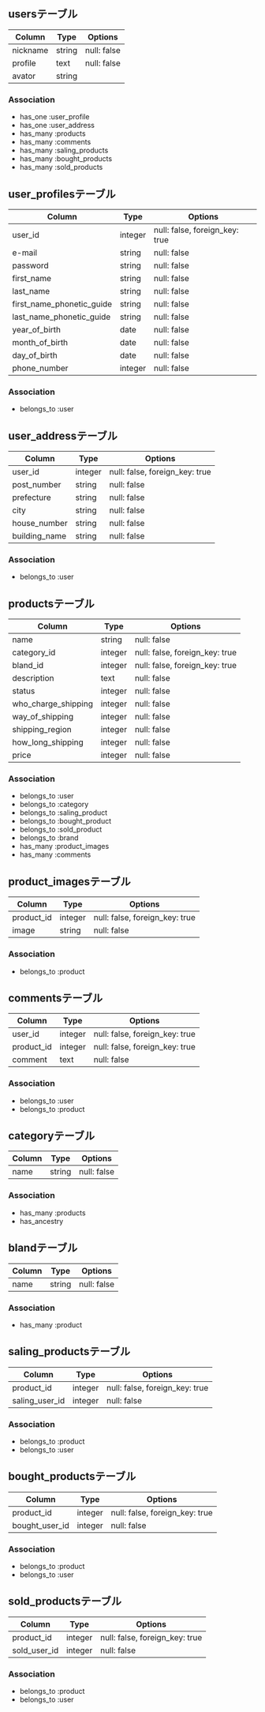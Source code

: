 ## usersテーブル

|Column|Type|Options|
|------|----|-------|
|nickname|string|null: false|
|profile|text|null: false|
|avator|string||

### Association
- has_one :user_profile
- has_one :user_address
- has_many :products
- has_many :comments
- has_many :saling_products
- has_many :bought_products
- has_many :sold_products

## user_profilesテーブル

|Column|Type|Options|
|------|----|-------|
|user_id|integer|null: false, foreign_key: true|
|e-mail|string|null: false|
|password|string|null: false|
|first_name|string|null: false|
|last_name|string|null: false|
|first_name_phonetic_guide|string|null: false|
|last_name_phonetic_guide|string|null: false|
|year_of_birth|date|null: false|
|month_of_birth|date|null: false|
|day_of_birth|date|null: false|
|phone_number|integer|null: false|

### Association
- belongs_to :user

## user_addressテーブル

|Column|Type|Options|
|------|----|-------|
|user_id|integer|null: false, foreign_key: true|
|post_number|string|null: false|
|prefecture|string|null: false|
|city|string|null: false|
|house_number|string|null: false|
|building_name|string|null: false|

### Association
- belongs_to :user

## productsテーブル

|Column|Type|Options|
|------|----|-------|
|name|string|null: false|
|category_id|integer|null: false, foreign_key: true|
|bland_id|integer|null: false, foreign_key: true|
|description|text|null: false|
|status|integer|null: false|
|who_charge_shipping|integer|null: false|
|way_of_shipping|integer|null: false|
|shipping_region|integer|null: false|
|how_long_shipping|integer|null: false|
|price|integer|null: false|

### Association
- belongs_to :user
- belongs_to :category
- belongs_to :saling_product
- belongs_to :bought_product
- belongs_to :sold_product
- belongs_to :brand
- has_many :product_images
- has_many :comments

## product_imagesテーブル

|Column|Type|Options|
|------|----|-------|
|product_id|integer|null: false, foreign_key: true|
|image|string|null: false|

### Association
- belongs_to :product

## commentsテーブル

|Column|Type|Options|
|------|----|-------|
|user_id|integer|null: false, foreign_key: true|
|product_id|integer|null: false, foreign_key: true|
|comment|text|null: false|

### Association
- belongs_to :user
- belongs_to :product

## categoryテーブル

|Column|Type|Options|
|------|----|-------|
|name|string|null: false|

### Association
- has_many :products
- has_ancestry

## blandテーブル

|Column|Type|Options|
|------|----|-------|
|name|string|null: false|

### Association
- has_many :product

## saling_productsテーブル

|Column|Type|Options|
|------|----|-------|
|product_id|integer|null: false, foreign_key: true|
|saling_user_id|integer|null: false|

### Association
- belongs_to :product
- belongs_to :user

## bought_productsテーブル

|Column|Type|Options|
|------|----|-------|
|product_id|integer|null: false, foreign_key: true|
|bought_user_id|integer|null: false|

### Association
- belongs_to :product
- belongs_to :user

## sold_productsテーブル

|Column|Type|Options|
|------|----|-------|
|product_id|integer|null: false, foreign_key: true|
|sold_user_id|integer|null: false|

### Association
- belongs_to :product
- belongs_to :user
